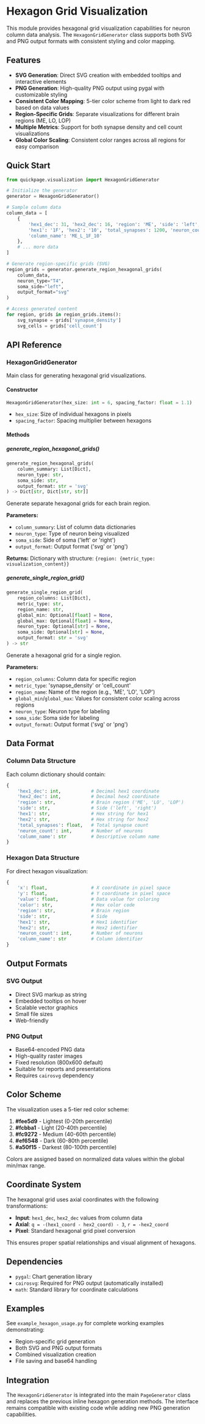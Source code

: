 # Hexagon Grid Visualization

This module provides hexagonal grid visualization capabilities for neuron column data analysis. The `HexagonGridGenerator` class supports both SVG and PNG output formats with consistent styling and color mapping.

## Features

- **SVG Generation**: Direct SVG creation with embedded tooltips and interactive elements
- **PNG Generation**: High-quality PNG output using pygal with customizable styling  
- **Consistent Color Mapping**: 5-tier color scheme from light to dark red based on data values
- **Region-Specific Grids**: Separate visualizations for different brain regions (ME, LO, LOP)
- **Multiple Metrics**: Support for both synapse density and cell count visualizations
- **Global Color Scaling**: Consistent color ranges across all regions for easy comparison

## Quick Start

```python
from quickpage.visualization import HexagonGridGenerator

# Initialize the generator
generator = HexagonGridGenerator()

# Sample column data
column_data = [
    {
        'hex1_dec': 31, 'hex2_dec': 16, 'region': 'ME', 'side': 'left',
        'hex1': '1F', 'hex2': '10', 'total_synapses': 1200, 'neuron_count': 45,
        'column_name': 'ME_L_1F_10'
    },
    # ... more data
]

# Generate region-specific grids (SVG)
region_grids = generator.generate_region_hexagonal_grids(
    column_data, 
    neuron_type="T4", 
    soma_side="left",
    output_format="svg"
)

# Access generated content
for region, grids in region_grids.items():
    svg_synapse = grids['synapse_density']
    svg_cells = grids['cell_count']
```

## API Reference

### HexagonGridGenerator

Main class for generating hexagonal grid visualizations.

#### Constructor

```python
HexagonGridGenerator(hex_size: int = 6, spacing_factor: float = 1.1)
```

- `hex_size`: Size of individual hexagons in pixels
- `spacing_factor`: Spacing multiplier between hexagons

#### Methods

##### generate_region_hexagonal_grids()

```python
generate_region_hexagonal_grids(
    column_summary: List[Dict],
    neuron_type: str, 
    soma_side: str,
    output_format: str = 'svg'
) -> Dict[str, Dict[str, str]]
```

Generate separate hexagonal grids for each brain region.

**Parameters:**
- `column_summary`: List of column data dictionaries
- `neuron_type`: Type of neuron being visualized
- `soma_side`: Side of soma ('left' or 'right')
- `output_format`: Output format ('svg' or 'png')

**Returns:**
Dictionary with structure: `{region: {metric_type: visualization_content}}`

##### generate_single_region_grid()

```python
generate_single_region_grid(
    region_columns: List[Dict],
    metric_type: str,
    region_name: str,
    global_min: Optional[float] = None,
    global_max: Optional[float] = None,
    neuron_type: Optional[str] = None,
    soma_side: Optional[str] = None,
    output_format: str = 'svg'
) -> str
```

Generate a hexagonal grid for a single region.

**Parameters:**
- `region_columns`: Column data for specific region
- `metric_type`: 'synapse_density' or 'cell_count'  
- `region_name`: Name of the region (e.g., 'ME', 'LO', 'LOP')
- `global_min`/`global_max`: Values for consistent color scaling across regions
- `neuron_type`: Neuron type for labeling
- `soma_side`: Soma side for labeling
- `output_format`: Output format ('svg' or 'png')



## Data Format

### Column Data Structure

Each column dictionary should contain:

```python
{
    'hex1_dec': int,           # Decimal hex1 coordinate
    'hex2_dec': int,           # Decimal hex2 coordinate  
    'region': str,             # Brain region ('ME', 'LO', 'LOP')
    'side': str,               # Side ('left', 'right')
    'hex1': str,               # Hex string for hex1
    'hex2': str,               # Hex string for hex2
    'total_synapses': float,   # Total synapse count
    'neuron_count': int,       # Number of neurons
    'column_name': str         # Descriptive column name
}
```

### Hexagon Data Structure

For direct hexagon visualization:

```python
{
    'x': float,                # X coordinate in pixel space
    'y': float,                # Y coordinate in pixel space
    'value': float,            # Data value for coloring
    'color': str,              # Hex color code
    'region': str,             # Brain region
    'side': str,               # Side
    'hex1': str,               # Hex1 identifier
    'hex2': str,               # Hex2 identifier
    'neuron_count': int,       # Number of neurons
    'column_name': str         # Column identifier
}
```

## Output Formats

### SVG Output

- Direct SVG markup as string
- Embedded tooltips on hover
- Scalable vector graphics
- Small file sizes
- Web-friendly

### PNG Output

- Base64-encoded PNG data
- High-quality raster images
- Fixed resolution (800x600 default)
- Suitable for reports and presentations
- Requires `cairosvg` dependency

## Color Scheme

The visualization uses a 5-tier red color scheme:

1. **#fee5d9** - Lightest (0-20th percentile)
2. **#fcbba1** - Light (20-40th percentile)
3. **#fc9272** - Medium (40-60th percentile)
4. **#ef6548** - Dark (60-80th percentile)  
5. **#a50f15** - Darkest (80-100th percentile)

Colors are assigned based on normalized data values within the global min/max range.

## Coordinate System

The hexagonal grid uses axial coordinates with the following transformations:

- **Input**: `hex1_dec`, `hex2_dec` values from column data
- **Axial**: `q = -(hex1_coord - hex2_coord) - 3`, `r = -hex2_coord`
- **Pixel**: Standard hexagonal grid pixel conversion

This ensures proper spatial relationships and visual alignment of hexagons.

## Dependencies

- `pygal`: Chart generation library
- `cairosvg`: Required for PNG output (automatically installed)
- `math`: Standard library for coordinate calculations

## Examples

See `example_hexagon_usage.py` for complete working examples demonstrating:

- Region-specific grid generation
- Both SVG and PNG output formats
- Combined visualization creation
- File saving and base64 handling

## Integration

The `HexagonGridGenerator` is integrated into the main `PageGenerator` class and replaces the previous inline hexagon generation methods. The interface remains compatible with existing code while adding new PNG generation capabilities.